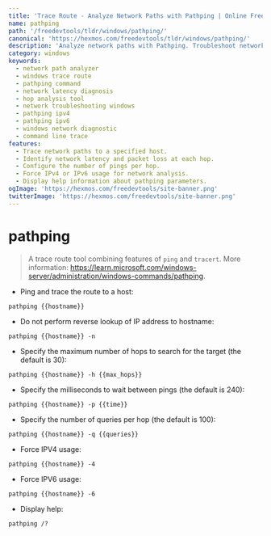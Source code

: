 ```yaml
---
title: 'Trace Route - Analyze Network Paths with Pathping | Online Free DevTools by Hexmos'
name: pathping
path: '/freedevtools/tldr/windows/pathping/'
canonical: 'https://hexmos.com/freedevtools/tldr/windows/pathping/'
description: 'Analyze network paths with Pathping. Troubleshoot network latency and identify problematic hops with this powerful command-line tool. Free online tool, no registration required.'
category: windows
keywords:
  - network path analyzer
  - windows trace route
  - pathping command
  - network latency diagnosis
  - hop analysis tool
  - network troubleshooting windows
  - pathping ipv4
  - pathping ipv6
  - windows network diagnostic
  - command line trace
features:
  - Trace network paths to a specified host.
  - Identify network latency and packet loss at each hop.
  - Configure the number of pings per hop.
  - Force IPv4 or IPv6 usage for network analysis.
  - Display help information about pathping parameters.
ogImage: 'https://hexmos.com/freedevtools/site-banner.png'
twitterImage: 'https://hexmos.com/freedevtools/site-banner.png'
---
```


# pathping

> A trace route tool combining features of `ping` and `tracert`.
> More information: <https://learn.microsoft.com/windows-server/administration/windows-commands/pathping>.

- Ping and trace the route to a host:

`pathping {{hostname}}`

- Do not perform reverse lookup of IP address to hostname:

`pathping {{hostname}} -n`

- Specify the maximum number of hops to search for the target (the default is 30):

`pathping {{hostname}} -h {{max_hops}}`

- Specify the milliseconds to wait between pings (the default is 240):

`pathping {{hostname}} -p {{time}}`

- Specify the number of queries per hop (the default is 100):

`pathping {{hostname}} -q {{queries}}`

- Force IPV4 usage:

`pathping {{hostname}} -4`

- Force IPV6 usage:

`pathping {{hostname}} -6`

- Display help:

`pathping /?`
